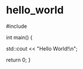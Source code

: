 # hello_world

#include <iostream>
  
int main() {

  std::cout << "Hello World!\n";

  return 0;
}
